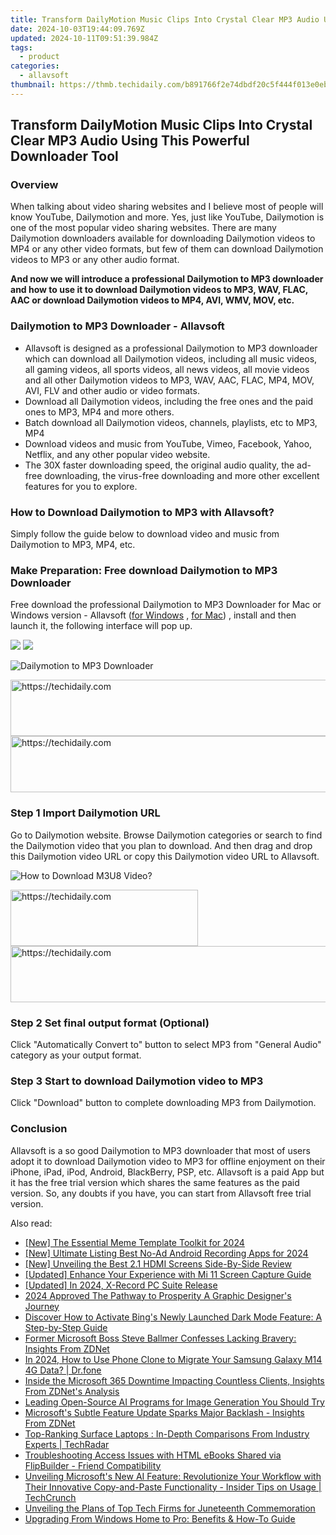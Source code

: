 ```yaml
---
title: Transform DailyMotion Music Clips Into Crystal Clear MP3 Audio Using This Powerful Downloader Tool
date: 2024-10-03T19:44:09.769Z
updated: 2024-10-11T09:51:39.984Z
tags:
  - product
categories:
  - allavsoft
thumbnail: https://thmb.techidaily.com/b891766f2e74dbdf20c5f444f013e0eb25d6a2a5da6255104df4cb09d08d4f81.jpg
---
```


## Transform DailyMotion Music Clips Into Crystal Clear MP3 Audio Using This Powerful Downloader Tool

### Overview

When talking about video sharing websites and I believe most of people will know YouTube, Dailymotion and more. Yes, just like YouTube, Dailymotion is one of the most popular video sharing websites. There are many Dailymotion downloaders available for downloading Dailymotion videos to MP4 or any other video formats, but few of them can download Dailymotion videos to MP3 or any other audio format.

**And now we will introduce a professional Dailymotion to MP3 downloader and how to use it to download Dailymotion videos to MP3, WAV, FLAC, AAC or download Dailymotion videos to MP4, AVI, WMV, MOV, etc.**

### Dailymotion to MP3 Downloader - Allavsoft

* Allavsoft is designed as a professional Dailymotion to MP3 downloader which can download all Dailymotion videos, including all music videos, all gaming videos, all sports videos, all news videos, all movie videos and all other Dailymotion videos to MP3, WAV, AAC, FLAC, MP4, MOV, AVI, FLV and other audio or video formats.
* Download all Dailymotion videos, including the free ones and the paid ones to MP3, MP4 and more others.
* Batch download all Dailymotion videos, channels, playlists, etc to MP3, MP4
* Download videos and music from YouTube, Vimeo, Facebook, Yahoo, Netflix, and any other popular video website.
* The 30X faster downloading speed, the original audio quality, the ad-free downloading, the virus-free downloading and more other excellent features for you to explore.

### How to Download Dailymotion to MP3 with Allavsoft?

Simply follow the guide below to download video and music from Dailymotion to MP3, MP4, etc.

### Make Preparation: Free download Dailymotion to MP3 Downloader

Free download the professional Dailymotion to MP3 Downloader for Mac or Windows version - Allavsoft ([for Windows](https://tools.techidaily.com/allavsoft/products/) , [for Mac](https://tools.techidaily.com/allavsoft/products/)) , install and then launch it, the following interface will pop up.

[![](https://www.allavsoft.com/how-to/../images/how-to/free-download-win.jpg)](https://tools.techidaily.com/allavsoft/products/) [![](https://www.allavsoft.com/how-to/../images/how-to/free-download-mac.jpg)](https://tools.techidaily.com/allavsoft/products/)

![Dailymotion to MP3 Downloader](https://www.allavsoft.com/how-to/../images/allavsoft/screen-shot-600.jpg)

<!-- affiliate ads begin -->
<a href="https://bluettide.pxf.io/c/5597632/2141683/17092" target="_top" id="2141683">
  <img src="//a.impactradius-go.com/display-ad/17092-2141683" border="0" alt="https://techidaily.com" width="728" height="90"/>
</a>
<img height="0" width="0" src="https://bluettide.pxf.io/i/5597632/2141683/17092" style="position:absolute;visibility:hidden;" border="0" />
<!-- affiliate ads end -->

<!-- affiliate ads begin -->
<a href="https://dhgate.sjv.io/c/5597632/2106658/12108" target="_top" id="2106658">
  <img src="//a.impactradius-go.com/display-ad/12108-2106658" border="0" alt="https://techidaily.com" width="728" height="90"/>
</a>
<img height="0" width="0" src="https://dhgate.sjv.io/i/5597632/2106658/12108" style="position:absolute;visibility:hidden;" border="0" />
<!-- affiliate ads end -->

### Step 1 Import Dailymotion URL

Go to Dailymotion website. Browse Dailymotion categories or search to find the Dailymotion video that you plan to download. And then drag and drop this Dailymotion video URL or copy this Dailymotion video URL to Allavsoft.

![How to Download M3U8 Video?](https://www.allavsoft.com/how-to/../images/how-to/download-rtmp-video/download-rtmp-video.jpg)

<!-- affiliate ads begin -->
<a href="https://aligracehair.sjv.io/c/5597632/2016165/19272" target="_top" id="2016165">
  <img src="//a.impactradius-go.com/display-ad/19272-2016165" border="0" alt="https://techidaily.com" width="300" height="90"/>
</a>
<img height="0" width="0" src="https://aligracehair.sjv.io/i/5597632/2016165/19272" style="position:absolute;visibility:hidden;" border="0" />
<!-- affiliate ads end -->

<!-- affiliate ads begin -->
<a href="https://appsumo.8odi.net/c/5597632/2118306/7443" target="_top" id="2118306">
  <img src="//a.impactradius-go.com/display-ad/7443-2118306" border="0" alt="https://techidaily.com" width="728" height="90"/>
</a>
<img height="0" width="0" src="https://appsumo.8odi.net/i/5597632/2118306/7443" style="position:absolute;visibility:hidden;" border="0" />
<!-- affiliate ads end -->

### Step 2 Set final output format (Optional)

Click "Automatically Convert to" button to select MP3 from "General Audio" category as your output format.

### Step 3 Start to download Dailymotion video to MP3

Click "Download" button to complete downloading MP3 from Dailymotion.

### Conclusion

Allavsoft is a so good Dailymotion to MP3 downloader that most of users adopt it to download Dailymotion video to MP3 for offline enjoyment on their iPhone, iPad, iPod, Android, BlackBerry, PSP, etc. Allavsoft is a paid App but it has the free trial version which shares the same features as the paid version. So, any doubts if you have, you can start from Allavsoft free trial version.

<ins class="adsbygoogle"
     style="display:block"
     data-ad-format="autorelaxed"
     data-ad-client="ca-pub-7571918770474297"
     data-ad-slot="1223367746"></ins>

<ins class="adsbygoogle"
     style="display:block"
     data-ad-client="ca-pub-7571918770474297"
     data-ad-slot="8358498916"
     data-ad-format="auto"
     data-full-width-responsive="true"></ins>

<span class="atpl-alsoreadstyle">Also read:</span>
<div><ul>
<li><a href="https://fox-glue.techidaily.com/new-the-essential-meme-template-toolkit-for-2024/"><u>[New] The Essential Meme Template Toolkit for 2024</u></a></li>
<li><a href="https://desktop-recording.techidaily.com/new-ultimate-listing-best-no-ad-android-recording-apps-for-2024/"><u>[New] Ultimate Listing Best No-Ad Android Recording Apps for 2024</u></a></li>
<li><a href="https://some-approaches.techidaily.com/new-unveiling-the-best-21-hdmi-screens-side-by-side-review/"><u>[New] Unveiling the Best 2.1 HDMI Screens Side-By-Side Review</u></a></li>
<li><a href="https://desktop-recording.techidaily.com/updated-enhance-your-experience-with-mi-11-screen-capture-guide/"><u>[Updated] Enhance Your Experience with Mi 11 Screen Capture Guide</u></a></li>
<li><a href="https://remote-screen-capture.techidaily.com/updated-in-2024-x-record-pc-suite-release/"><u>[Updated] In 2024, X-Record PC Suite Release</u></a></li>
<li><a href="https://fox-helps.techidaily.com/2024-approved-the-pathway-to-prosperity-a-graphic-designers-journey/"><u>2024 Approved The Pathway to Prosperity A Graphic Designer's Journey</u></a></li>
<li><a href="https://win-guides.techidaily.com/discover-how-to-activate-bings-newly-launched-dark-mode-feature-a-step-by-step-guide/"><u>Discover How to Activate Bing's Newly Launched Dark Mode Feature: A Step-by-Step Guide</u></a></li>
<li><a href="https://win-guides.techidaily.com/former-microsoft-boss-steve-ballmer-confesses-lacking-bravery-insights-from-zdnet/"><u>Former Microsoft Boss Steve Ballmer Confesses Lacking Bravery: Insights From ZDNet</u></a></li>
<li><a href="https://android-transfer.techidaily.com/in-2024-how-to-use-phone-clone-to-migrate-your-samsung-galaxy-m14-4g-data-drfone-by-drfone-transfer-from-android-transfer-from-android/"><u>In 2024, How to Use Phone Clone to Migrate Your Samsung Galaxy M14 4G Data? | Dr.fone</u></a></li>
<li><a href="https://win-guides.techidaily.com/inside-the-microsoft-365-downtime-impacting-countless-clients-insights-from-zdnets-analysis/"><u>Inside the Microsoft 365 Downtime Impacting Countless Clients, Insights From ZDNet's Analysis</u></a></li>
<li><a href="https://tech-haven.techidaily.com/leading-open-source-ai-programs-for-image-generation-you-should-try/"><u>Leading Open-Source AI Programs for Image Generation You Should Try</u></a></li>
<li><a href="https://win-guides.techidaily.com/microsofts-subtle-feature-update-sparks-major-backlash-insights-from-zdnet/"><u>Microsoft's Subtle Feature Update Sparks Major Backlash - Insights From ZDNet</u></a></li>
<li><a href="https://win-guides.techidaily.com/top-ranking-surface-laptops-in-depth-comparisons-from-industry-experts-techradar/"><u>Top-Ranking Surface Laptops : In-Depth Comparisons From Industry Experts | TechRadar</u></a></li>
<li><a href="https://win-net.techidaily.com/troubleshooting-access-issues-with-html-ebooks-shared-via-flipbuilder-friend-compatibility/"><u>Troubleshooting Access Issues with HTML eBooks Shared via FlipBuilder - Friend Compatibility</u></a></li>
<li><a href="https://win-guides.techidaily.com/unveiling-microsofts-new-ai-feature-revolutionize-your-workflow-with-their-innovative-copy-and-paste-functionality-insider-tips-on-usage-techcrunch/"><u>Unveiling Microsoft's New AI Feature: Revolutionize Your Workflow with Their Innovative Copy-and-Paste Functionality - Insider Tips on Usage | TechCrunch</u></a></li>
<li><a href="https://win-guides.techidaily.com/unveiling-the-plans-of-top-tech-firms-for-juneteenth-commemoration/"><u>Unveiling the Plans of Top Tech Firms for Juneteenth Commemoration</u></a></li>
<li><a href="https://win-guides.techidaily.com/upgrading-from-windows-home-to-pro-benefits-and-how-to-guide/"><u>Upgrading From Windows Home to Pro: Benefits & How-To Guide</u></a></li>
</ul></div>

